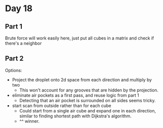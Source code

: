 # Day 18

## Part 1

Brute force will work easily here, just put all cubes in a matrix and check if there's a neighbor

## Part 2

Options:

- Project the droplet onto 2d space from each direction and multiply by two
    - This won't account for any grooves that are hidden by the projection.
- eliminate air pockets as a first pass, and reuse logic from part 1
    - Detecting that an air pocket is surrounded on all sides seems tricky.
- start scan from outside rather than for each cube
    - Could start from a single air cube and expand one in each direction, similar to finding shortest path
      with Dijkstra's algorithm.
    - ^^ winner.